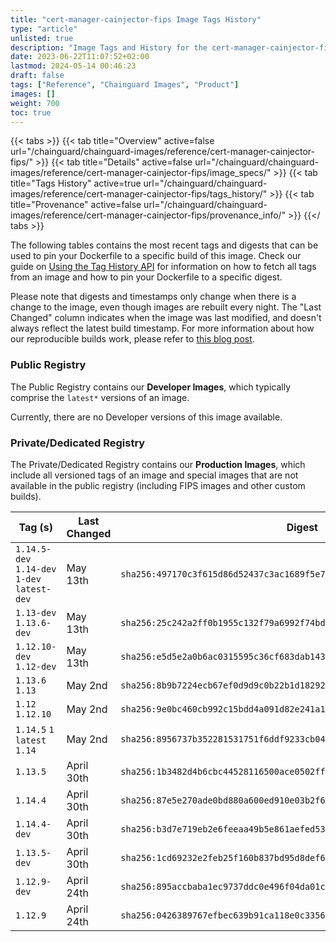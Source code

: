 ```yaml
---
title: "cert-manager-cainjector-fips Image Tags History"
type: "article"
unlisted: true
description: "Image Tags and History for the cert-manager-cainjector-fips Chainguard Image"
date: 2023-06-22T11:07:52+02:00
lastmod: 2024-05-14 00:46:23
draft: false
tags: ["Reference", "Chainguard Images", "Product"]
images: []
weight: 700
toc: true
---
```


{{< tabs >}}
{{< tab title="Overview" active=false url="/chainguard/chainguard-images/reference/cert-manager-cainjector-fips/" >}}
{{< tab title="Details" active=false url="/chainguard/chainguard-images/reference/cert-manager-cainjector-fips/image_specs/" >}}
{{< tab title="Tags History" active=true url="/chainguard/chainguard-images/reference/cert-manager-cainjector-fips/tags_history/" >}}
{{< tab title="Provenance" active=false url="/chainguard/chainguard-images/reference/cert-manager-cainjector-fips/provenance_info/" >}}
{{</ tabs >}}

The following tables contains the most recent tags and digests that can be used to pin your Dockerfile to a specific build of this image. Check our guide on [Using the Tag History API](/chainguard/chainguard-images/using-the-tag-history-api/) for information on how to fetch all tags from an image and how to pin your Dockerfile to a specific digest.

Please note that digests and timestamps only change when there is a change to the image, even though images are rebuilt every night. The "Last Changed" column indicates when the image was last modified, and doesn't always reflect the latest build timestamp. For more information about how our reproducible builds work, please refer to [this blog post](https://www.chainguard.dev/unchained/reproducing-chainguards-reproducible-image-builds).

### Public Registry
The Public Registry contains our **Developer Images**, which typically comprise the `latest*` versions of an image.

Currently, there are no Developer versions of this image available.

### Private/Dedicated Registry
The Private/Dedicated Registry contains our **Production Images**, which include all versioned tags of an image and special images that are not available in the public registry (including FIPS images and other custom builds).

| Tag (s)                                       | Last Changed | Digest                                                                    |
|-----------------------------------------------|--------------|---------------------------------------------------------------------------|
|  `1.14.5-dev` `1.14-dev` `1-dev` `latest-dev` | May 13th     | `sha256:497170c3f615d86d52437c3ac1689f5e7d8cd60c59aad4e01e4eb7c1751b50c0` |
|  `1.13-dev` `1.13.6-dev`                      | May 13th     | `sha256:25c242a2ff0b1955c132f79a6992f74bdcf006725feb02e1f2da41ed56ac6940` |
|  `1.12.10-dev` `1.12-dev`                     | May 13th     | `sha256:e5d5e2a0b6ac0315595c36cf683dab14358598ed750ade4fa1297bc3230efcbd` |
|  `1.13.6` `1.13`                              | May 2nd      | `sha256:8b9b7224ecb67ef0d9d9c0b22b1d182929aed9d815c15907b89f09973aa24996` |
|  `1.12` `1.12.10`                             | May 2nd      | `sha256:9e0bc460cb992c15bdd4a091d82e241a1390154ec7713d0256052c26930ae518` |
|  `1.14.5` `1` `latest` `1.14`                 | May 2nd      | `sha256:8956737b352281531751f6ddf9233cb049b63b883575024db1731ac27c31893f` |
|  `1.13.5`                                     | April 30th   | `sha256:1b3482d4b6cbc44528116500ace0502ff55b0674d4a4ce5d59bbdb235fee2bcb` |
|  `1.14.4`                                     | April 30th   | `sha256:87e5e270ade0bd880a600ed910e03b2f6003b1d7533a9112e21c1b8afdec610e` |
|  `1.14.4-dev`                                 | April 30th   | `sha256:b3d7e719eb2e6feeaa49b5e861aefed5381e6233f6eba31bc2904efd98a2c251` |
|  `1.13.5-dev`                                 | April 30th   | `sha256:1cd69232e2feb25f160b837bd95d8def6e22b3c9e0a77138829bd2bef4703f31` |
|  `1.12.9-dev`                                 | April 24th   | `sha256:895accbaba1ec9737ddc0e496f04da01cb4dd6af63e4d32cb40b3595f196db74` |
|  `1.12.9`                                     | April 24th   | `sha256:0426389767efbec639b91ca118e0c3356f5410b8dc69ea4037914e3126ea1d99` |

